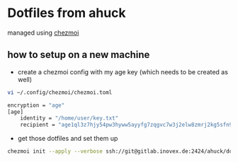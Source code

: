 # Dotfiles from ahuck

managed using [chezmoi](https://www.chezmoi.io/)

## how to setup on a new machine

- create a chezmoi config with my age key (which needs to be created as well)

```bash
vi ~/.config/chezmoi/chezmoi.toml
```

```bash
encryption = "age"
[age]
    identity = "/home/user/key.txt"
    recipient = "age1ql3z7hjy54pw3hyww5ayyfg7zqgvc7w3j2elw8zmrj2kg5sfn9aqmcac8p"

```

- get those dotfiles and set them up

```bash
chezmoi init --apply --verbose ssh://git@gitlab.inovex.de:2424/ahuck/dots.git
```
